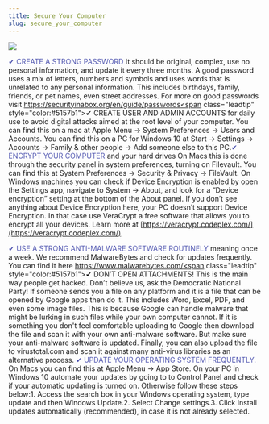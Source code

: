 ```yaml
---
title: Secure Your Computer
slug: secure_your_computer
---
```


![](/images/coverchap_4.jpg)


<span class="leadtip" style="color:#5157b1">✔ CREATE A STRONG PASSWORD</span> It should be original, complex, use no personal information, and update it every three months. A good password uses a mix of letters, numbers and symbols and uses words that is unrelated to any personal information. This includes birthdays, family, friends, or pet names, even street addresses. For more on good passwords visit [https://securityinabox.org/en/guide/passwords<span](https://securityinabox.org/en/guide/passwords<span) class="leadtip" style="color:#5157b1">✔ CREATE USER AND ADMIN ACCOUNTS</span> for daily use to avoid digital attacks aimed at the root level of your computer. You can find this on a mac at Apple Menu → System Preferences → Users and Accounts. You can find this on a PC for Windows 10 at  Start → Settings → Accounts → Family &amp; other people → Add someone else to this PC.<span class="leadtip" style="color:#5157b1">✔ ENCRYPT YOUR COMPUTER</span> and your hard drives On Macs this is done through the security panel in system preferences, turning on Filevault. You can find this at System Preferences → Security &amp; Privacy → FileVault. On Windows machines you can check if Device Encryption is enabled by open the Settings app, navigate to System → About, and look for a “Device encryption” setting at the bottom of the About panel. If you don’t see anything about Device Encryption here, your PC doesn’t support Device Encryption. In that case use VeraCrypt a free software that allows you to encrypt all your devices. Learn more at [https://veracrypt.codeplex.com/](https://veracrypt.codeplex.com/)

<span class="leadtip" style="color:#5157b1">✔ USE A STRONG ANTI-MALWARE SOFTWARE ROUTINELY</span> meaning once a week. We recommend MalwareBytes and check for updates frequently. You can find it here [https://www.malwarebytes.com/<span](https://www.malwarebytes.com/<span) class="leadtip" style="color:#5157b1">✔ DON’T OPEN ATTACHMENTS</span>! This is the main way people get hacked. Don’t believe us, ask the Democratic National Party!  If someone sends you a file on any platform and it is a file that can be opened by Google apps then do it. This includes Word, Excel, PDF, and even some image files. This is because Google can handle malware that might be lurking in such files while your own computer cannot. If it is something you don't feel comfortable uploading to Google then download the file and scan it with your own anti-malware software. But make sure your anti-malware software is updated. Finally, you can also upload the file to virustotal.com and scan it against many anti-virus libraries as an alternative process. <span class="leadtip" style="color:#5157b1">✔ UPDATE YOUR OPERATING SYSTEM FREQUENTLY.</span> On Macs you can find this at Apple Menu → App Store. On your PC in Windows 10 automate your updates by going to  to Control Panel and check if your automatic updating is turned on. Otherwise follow these steps below:1. Access the search box in your Windows operating system, type update and then Windows Update.2. Select Change settings.3. Click Install updates automatically (recommended), in case it is not already selected.